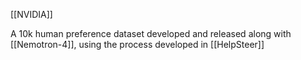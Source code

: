 [[NVIDIA]]

A 10k human preference dataset developed and released along with [[Nemotron-4]], using the process developed in [[HelpSteer]]